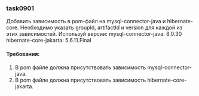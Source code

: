 
### task0901

Добавить зависимость в pom-файл на mysql-connector-java и hibernate-core.
Необходимо указать groupId, artifactId и version для каждой из этих зависимостей.
Используй версии:
mysql-connector-java: 8.0.30
hibernate-core-jakarta: 5.6.11.Final


#### Требования:
1.	В pom файле должна присутствовать зависимость mysql-connector-java.
2.	В pom файле должна присутствовать зависимость hibernate-core-jakarta.

